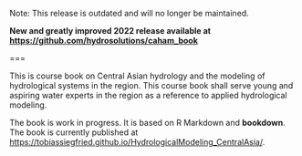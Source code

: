 Note: This release is outdated and will no longer be maintained. 

**New and greatly improved 2022 release available at https://github.com/hydrosolutions/caham_book** 

===

This is course book on Central Asian hydrology and the modeling of hydrological systems in the region. This course book shall serve young and aspiring water experts in the region as a reference to applied hydrological modeling.

The book is work in progress. It is based on R Markdown and **bookdown**. The book is currently published at <https://tobiassiegfried.github.io/HydrologicalModeling_CentralAsia/>.
